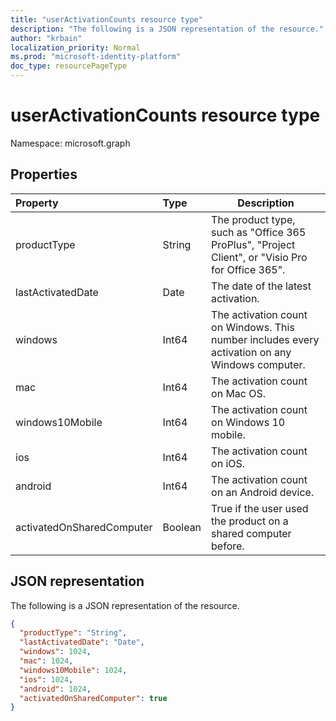 ```yaml
---
title: "userActivationCounts resource type"
description: "The following is a JSON representation of the resource."
author: "krbain"
localization_priority: Normal
ms.prod: "microsoft-identity-platform"
doc_type: resourcePageType
---
```


# userActivationCounts resource type

Namespace: microsoft.graph

## Properties

| Property          | Type   | Description                              |
| :---------------- | :----- | ---------------------------------------- |
| productType       | String | The product type, such as "Office 365 ProPlus", "Project Client", or "Visio Pro for Office 365". |
| lastActivatedDate | Date   | The date of the latest activation.       |
| windows           | Int64  | The activation count on Windows. This number includes every activation on any Windows computer. |
| mac               | Int64  | The activation count on Mac OS.          |
| windows10Mobile   | Int64  | The activation count on Windows 10 mobile. |
| ios               | Int64  | The activation count on iOS.             |
| android           | Int64  | The activation count on an Android device.  |
| activatedOnSharedComputer   | Boolean | True if the user used the product on a shared computer before. |

## JSON representation

The following is a JSON representation of the resource.

<!-- {
  "blockType": "resource",
  "@odata.type": "microsoft.graph.userActivationCounts"
} -->

```json
{
  "productType": "String", 
  "lastActivatedDate": "Date", 
  "windows": 1024, 
  "mac": 1024, 
  "windows10Mobile": 1024, 
  "ios": 1024, 
  "android": 1024,
  "activatedOnSharedComputer": true 
}
```

